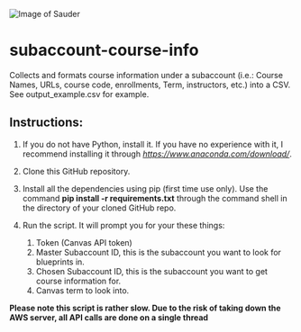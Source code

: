 ![Image of Sauder](http://www.hec.ca/en/executive-education/news/2018/logo-UBC-Sauder.jpg)

# subaccount-course-info
Collects and formats course information under a subaccount (i.e.: Course Names, URLs, course code, enrollments, Term, instructors, etc.) into a CSV. See output_example.csv for example.

## Instructions:
1. If you do not have Python, install it. If you have no experience with it, I recommend installing it through *https://www.anaconda.com/download/*.

2. Clone this GitHub repository.

3. Install all the dependencies using pip (first time use only). Use the command **pip install -r requirements.txt** through the command shell in the directory of your cloned GitHub repo.

4. Run the script. It will prompt you for your these things:
   1. Token (Canvas API token)
   2. Master Subaccount ID, this is the subaccount you want to look for blueprints in.
   3. Chosen Subaccount ID, this is the subaccount you want to get course information for.
   4. Canvas term to look into.

**Please note this script is rather slow. Due to the risk of taking down the AWS server, all API calls are done on a single thread**
